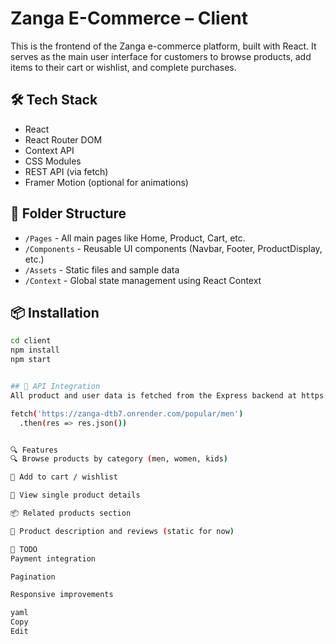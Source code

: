 # Zanga E-Commerce – Client

This is the frontend of the Zanga e-commerce platform, built with React. It serves as the main user interface for customers to browse products, add items to their cart or wishlist, and complete purchases.

## 🛠 Tech Stack

- React
- React Router DOM
- Context API
- CSS Modules
- REST API (via fetch)
- Framer Motion (optional for animations)

## 📁 Folder Structure

- `/Pages` - All main pages like Home, Product, Cart, etc.
- `/Components` - Reusable UI components (Navbar, Footer, ProductDisplay, etc.)
- `/Assets` - Static files and sample data
- `/Context` - Global state management using React Context

## 📦 Installation

```bash
cd client
npm install
npm start


## 🔌 API Integration
All product and user data is fetched from the Express backend at https://zanga-dtb7.onrender.com.

fetch('https://zanga-dtb7.onrender.com/popular/men')
  .then(res => res.json())


🔍 Features
🔍 Browse products by category (men, women, kids)

🛒 Add to cart / wishlist

🧾 View single product details

📦 Related products section

📄 Product description and reviews (static for now)

🚧 TODO
Payment integration

Pagination

Responsive improvements

yaml
Copy
Edit

